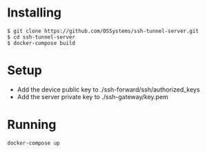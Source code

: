 # Installing

```
$ git clone https://github.com/OSSystems/ssh-tunnel-server.git
$ cd ssh-tunnel-server
$ docker-compose build
```

# Setup

* Add the device public key to ./ssh-forward/ssh/authorized_keys
* Add the server private key to ./ssh-gateway/key.pem

# Running

```
docker-compose up
```
